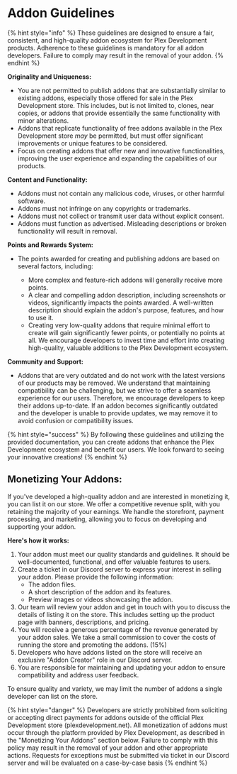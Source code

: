 # Addon Guidelines

{% hint style="info" %}
These guidelines are designed to ensure a fair, consistent, and high-quality addon ecosystem for Plex Development products. Adherence to these guidelines is mandatory for all addon developers. Failure to comply may result in the removal of your addon.
{% endhint %}



**Originality and Uniqueness:**

* You are not permitted to publish addons that are substantially similar to existing addons, especially those offered for sale in the Plex Development store. This includes, but is not limited to, clones, near copies, or addons that provide essentially the same functionality with minor alterations.
* Addons that replicate functionality of free addons available in the Plex Development store _may_ be permitted, but must offer significant improvements or unique features to be considered.
* Focus on creating addons that offer new and innovative functionalities, improving the user experience and expanding the capabilities of our products.



**Content and Functionality:**

* Addons must not contain any malicious code, viruses, or other harmful software.
* Addons must not infringe on any copyrights or trademarks.
* Addons must not collect or transmit user data without explicit consent.
* Addons must function as advertised. Misleading descriptions or broken functionality will result in removal.



**Points and Rewards System:**

*   The points awarded for creating and publishing addons are based on several factors, including:

    * More complex and feature-rich addons will generally receive more points.
    * A clear and compelling addon description, including screenshots or videos, significantly impacts the points awarded. A well-written description should explain the addon's purpose, features, and how to use it.
    * Creating very low-quality addons that require minimal effort to create will gain significantly fewer points, or potentially no points at all. We encourage developers to invest time and effort into creating high-quality, valuable additions to the Plex Development ecosystem.



**Community and Support:**

* Addons that are very outdated and do not work with the latest versions of our products may be removed. We understand that maintaining compatibility can be challenging, but we strive to offer a seamless experience for our users. Therefore, we encourage developers to keep their addons up-to-date. If an addon becomes significantly outdated and the developer is unable to provide updates, we may remove it to avoid confusion or compatibility issues.



{% hint style="success" %}
By following these guidelines and utilizing the provided documentation, you can create addons that enhance the Plex Development ecosystem and benefit our users. We look forward to seeing your innovative creations!
{% endhint %}

## Monetizing Your Addons:

If you've developed a high-quality addon and are interested in monetizing it, you can list it on our store. We offer a competitive revenue split, with you retaining the majority of your earnings. We handle the storefront, payment processing, and marketing, allowing you to focus on developing and supporting your addon.



**Here's how it works:**

1. Your addon must meet our quality standards and guidelines. It should be well-documented, functional, and offer valuable features to users.
2. Create a ticket in our Discord server to express your interest in selling your addon. Please provide the following information:
   * The addon files.
   * A short description of the addon and its features.
   * Preview images or videos showcasing the addon.
3. Our team will review your addon and get in touch with you to discuss the details of listing it on the store. This includes setting up the product page with banners, descriptions, and pricing.
4. You will receive a generous percentage of the revenue generated by your addon sales. We take a small commission to cover the costs of running the store and promoting the addons. (15%)
5. Developers who have addons listed on the store will receive an exclusive "Addon Creator" role in our Discord server.
6. You are responsible for maintaining and updating your addon to ensure compatibility and address user feedback.

To ensure quality and variety, we may limit the number of addons a single developer can list on the store.

{% hint style="danger" %}
Developers are strictly prohibited from soliciting or accepting direct payments for addons outside of the official Plex Development store (plexdevelopment.net). All monetization of addons must occur through the platform provided by Plex Development, as described in the "Monetizing Your Addons" section below. Failure to comply with this policy may result in the removal of your addon and other appropriate actions. Requests for exceptions must be submitted via ticket in our Discord server and will be evaluated on a case-by-case basis
{% endhint %}

